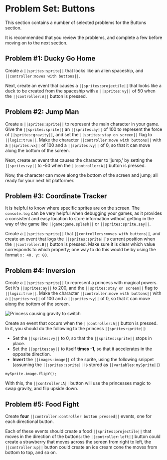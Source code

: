 # Problem Set: Buttons

This section contains a number of selected problems for the Buttons section.

It is recommended that you review the problems, and complete a few before
moving on to the next section.

## Problem #1: Ducky Go Home

Create a ``||sprites:sprite||`` that looks like an alien spaceship,
and ``||controller:moves with buttons||``.

Next, create an event that causes a ``||sprites:projectile||`` that looks like a duck
to be created from the spaceship with a ``||sprites:vy||`` of 50 when
the ``||controller:A||`` button is pressed.

## Problem #2: Jump Man

Create a ``||sprites:sprite||`` to represent the main character in your game.
Give the ``||sprites:sprite||`` an ``||sprites:ay||`` of 100
to represent the force of ``||sprites:gravity||``,
and set the ``||sprites:stay on screen||`` flag to ``||logic:true||``.
Make the character ``||controller:move with buttons||`` with a ``||sprites:vx||``
of 100 and a ``||sprites:vy||`` of 0,
so that it can move along the bottom of the screen.

Next, create an event that causes the character to 'jump,'
by setting the ``||sprites:vy||`` to -50 when the ``||controller:A||`` button
is pressed.

Now, the character can move along the bottom of the screen
and jump; all ready for your next hit platformer.

## Problem #3: Coordinate Tracker

It is helpful to know where specific sprites are on the screen.
The ``console.log`` can be very helpful when debugging your games,
as it provides a consistent and easy location to store information
without getting in the way of the game like ``||game:game.splash||``
or ``||sprites:sprite.say||``.

Create a ``||sprites:sprite||`` that ``||controllers:moves with buttons||``,
and create an event that logs the ``||sprites:sprite||``'s current position
when the ``||controller:B||`` button is pressed.
Make sure it is clear which value corresponds to which property;
one way to do this would be by using the format ``x: 40, y: 80``.

## Problem #4: Inversion

Create a ``||sprites:sprite||`` to represent a princess with magical powers.
Set it's ``||sprites:ay||`` to 200, and the ``||sprites:stay on screen||`` flag
to ``||logic:true||``.
Make the character ``||controller:move with buttons||`` with a ``||sprites:vx||``
of 100 and a ``||sprites:vy||`` of 0,
so that it can move along the bottom of the screen.

![Princess causing gravity to switch](/static/courses/csintro3/events/inversion.gif)

Create an event that occurs when the ``||controller:A||`` button is pressed.
In it, you should do the following to the princess ``||sprites:sprite||``:

* Set the ``||sprites:vy||`` to 0,
so that the ``||sprites:sprite||`` stops in place.
* Set the ``||sprites:ay||`` to itself **times -1**,
so that it accelerates in the opposite direction.
* **Invert** the ``||images:image||`` of the sprite,
using the following snippet (assuming the ``||sprites:sprite||``
is stored as ``||variables:mySprite||``)

```typescript-ignore
mySprite.image.flipY();
```

With this, the ``||controller:A||`` button will use the princesses magic
to swap gravity,
and flip upside down.

## Problem #5: Food Fight

Create **four** ``||controller:controller button pressed||`` events,
one for each directional button.

Each of these events should create a food ``||sprites:projectile||`` that moves
in the direction of the buttons:
the ``||controller:left||`` button could create a strawberry
that moves across the screen from right to left,
the ``||controller:up||`` button could create an ice cream cone the moves
from bottom to top, and so on.
